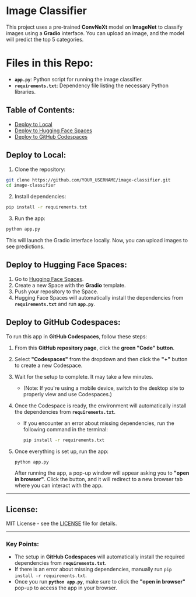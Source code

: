 # **Image Classifier**  
This project uses a pre-trained **ConvNeXt** model on **ImageNet** to classify images using a **Gradio** interface. You can upload an image, and the model will predict the top 5 categories.

# **Files in this Repo**:
- **`app.py`**: Python script for running the image classifier.
- **`requirements.txt`**: Dependency file listing the necessary Python libraries.
  
## **Table of Contents**:
- [Deploy to Local](#deploy-to-local)
- [Deploy to Hugging Face Spaces](#deploy-to-hugging-face-spaces)
- [Deploy to GitHub Codespaces](#deploy-to-github-codespaces)


## **Deploy to Local**:

1. Clone the repository:
```bash
git clone https://github.com/YOUR_USERNAME/image-classifier.git
cd image-classifier
```

2. Install dependencies:
```bash
pip install -r requirements.txt
```

3. Run the app:
```bash
python app.py
```

This will launch the Gradio interface locally. Now, you can upload images to see predictions.

## **Deploy to Hugging Face Spaces**:

1. Go to [Hugging Face Spaces](https://huggingface.co/spaces).
2. Create a new Space with the **Gradio** template.
3. Push your repository to the Space.
4. Hugging Face Spaces will automatically install the dependencies from **`requirements.txt`** and run **`app.py`**.

## **Deploy to GitHub Codespaces**:

To run this app in **GitHub Codespaces**, follow these steps:

1. From this **GitHub repository page**, click the **green "Code" button**.
2. Select **"Codespaces"** from the dropdown and then click the **"+"** button to create a new Codespace.
3. Wait for the setup to complete. It may take a few minutes.
   - (Note: If you're using a mobile device, switch to the desktop site to properly view and use Codespaces.)
4. Once the Codespace is ready, the environment will automatically install the dependencies from **`requirements.txt`**.  
   - If you encounter an error about missing dependencies, run the following command in the terminal:
     ```bash
     pip install -r requirements.txt
     ```

5. Once everything is set up, run the app:
   ```bash
   python app.py
   ```

   After running the app, a pop-up window will appear asking you to **"open in browser"**. Click the button, and it will redirect to a new browser tab where you can interact with the app.

---

## **License**:
MIT License - see the [LICENSE](LICENSE) file for details.

---

### **Key Points**:
- The setup in **GitHub Codespaces** will automatically install the required dependencies from **`requirements.txt`**.
- If there is an error about missing dependencies, manually run `pip install -r requirements.txt`.
- Once you run **`python app.py`**, make sure to click the **"open in browser"** pop-up to access the app in your browser.
